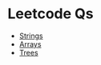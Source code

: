 # Leetcode Qs

- [Strings](https://github.com/hungrypc/notes/blob/master/root/leetcode/strings.md)
- [Arrays](https://github.com/hungrypc/notes/blob/master/root/leetcode/arrays.md)
- [Trees](https://github.com/hungrypc/notes/blob/master/root/leetcode/trees.md)